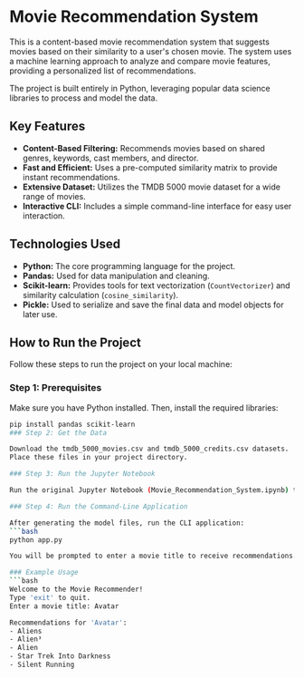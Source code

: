 # Movie Recommendation System

This is a content-based movie recommendation system that suggests movies based on their similarity to a user's chosen movie. The system uses a machine learning approach to analyze and compare movie features, providing a personalized list of recommendations.

The project is built entirely in Python, leveraging popular data science libraries to process and model the data.

## Key Features

- **Content-Based Filtering:** Recommends movies based on shared genres, keywords, cast members, and director.  
- **Fast and Efficient:** Uses a pre-computed similarity matrix to provide instant recommendations.  
- **Extensive Dataset:** Utilizes the TMDB 5000 movie dataset for a wide range of movies.  
- **Interactive CLI:** Includes a simple command-line interface for easy user interaction.  

## Technologies Used

- **Python:** The core programming language for the project.  
- **Pandas:** Used for data manipulation and cleaning.  
- **Scikit-learn:** Provides tools for text vectorization (`CountVectorizer`) and similarity calculation (`cosine_similarity`).  
- **Pickle:** Used to serialize and save the final data and model objects for later use.  

## How to Run the Project

Follow these steps to run the project on your local machine:

### Step 1: Prerequisites
Make sure you have Python installed. Then, install the required libraries:

```bash
pip install pandas scikit-learn
### Step 2: Get the Data

Download the tmdb_5000_movies.csv and tmdb_5000_credits.csv datasets.
Place these files in your project directory.

### Step 3: Run the Jupyter Notebook

Run the original Jupyter Notebook (Movie_Recommendation_System.ipynb) to perform data processing and create the movies.pkl and similarity.pkl files.

### Step 4: Run the Command-Line Application

After generating the model files, run the CLI application:
```bash
python app.py

You will be prompted to enter a movie title to receive recommendations.

### Example Usage
```bash
Welcome to the Movie Recommender!
Type 'exit' to quit.
Enter a movie title: Avatar

Recommendations for 'Avatar':
- Aliens
- Alien³
- Alien
- Star Trek Into Darkness
- Silent Running

